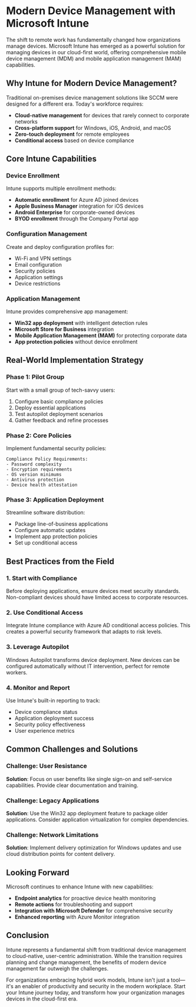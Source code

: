 # Modern Device Management with Microsoft Intune

The shift to remote work has fundamentally changed how organizations manage devices. Microsoft Intune has emerged as a powerful solution for managing devices in our cloud-first world, offering comprehensive mobile device management (MDM) and mobile application management (MAM) capabilities.

## Why Intune for Modern Device Management?

Traditional on-premises device management solutions like SCCM were designed for a different era. Today's workforce requires:
- **Cloud-native management** for devices that rarely connect to corporate networks
- **Cross-platform support** for Windows, iOS, Android, and macOS
- **Zero-touch deployment** for remote employees
- **Conditional access** based on device compliance

## Core Intune Capabilities

### Device Enrollment
Intune supports multiple enrollment methods:
- **Automatic enrollment** for Azure AD joined devices
- **Apple Business Manager** integration for iOS devices
- **Android Enterprise** for corporate-owned devices
- **BYOD enrollment** through the Company Portal app

### Configuration Management
Create and deploy configuration profiles for:
- Wi-Fi and VPN settings
- Email configuration
- Security policies
- Application settings
- Device restrictions

### Application Management
Intune provides comprehensive app management:
- **Win32 app deployment** with intelligent detection rules
- **Microsoft Store for Business** integration
- **Mobile Application Management (MAM)** for protecting corporate data
- **App protection policies** without device enrollment

## Real-World Implementation Strategy

### Phase 1: Pilot Group
Start with a small group of tech-savvy users:
1. Configure basic compliance policies
2. Deploy essential applications
3. Test autopilot deployment scenarios
4. Gather feedback and refine processes

### Phase 2: Core Policies
Implement fundamental security policies:
```
Compliance Policy Requirements:
- Password complexity
- Encryption requirements
- OS version minimums
- Antivirus protection
- Device health attestation
```

### Phase 3: Application Deployment
Streamline software distribution:
- Package line-of-business applications
- Configure automatic updates
- Implement app protection policies
- Set up conditional access

## Best Practices from the Field

### 1. Start with Compliance
Before deploying applications, ensure devices meet security standards. Non-compliant devices should have limited access to corporate resources.

### 2. Use Conditional Access
Integrate Intune compliance with Azure AD conditional access policies. This creates a powerful security framework that adapts to risk levels.

### 3. Leverage Autopilot
Windows Autopilot transforms device deployment. New devices can be configured automatically without IT intervention, perfect for remote workers.

### 4. Monitor and Report
Use Intune's built-in reporting to track:
- Device compliance status
- Application deployment success
- Security policy effectiveness
- User experience metrics

## Common Challenges and Solutions

### Challenge: User Resistance
**Solution**: Focus on user benefits like single sign-on and self-service capabilities. Provide clear documentation and training.

### Challenge: Legacy Applications
**Solution**: Use the Win32 app deployment feature to package older applications. Consider application virtualization for complex dependencies.

### Challenge: Network Limitations
**Solution**: Implement delivery optimization for Windows updates and use cloud distribution points for content delivery.

## Looking Forward

Microsoft continues to enhance Intune with new capabilities:
- **Endpoint analytics** for proactive device health monitoring
- **Remote actions** for troubleshooting and support
- **Integration with Microsoft Defender** for comprehensive security
- **Enhanced reporting** with Azure Monitor integration

## Conclusion

Intune represents a fundamental shift from traditional device management to cloud-native, user-centric administration. While the transition requires planning and change management, the benefits of modern device management far outweigh the challenges.

For organizations embracing hybrid work models, Intune isn't just a tool—it's an enabler of productivity and security in the modern workplace. Start your Intune journey today, and transform how your organization manages devices in the cloud-first era.